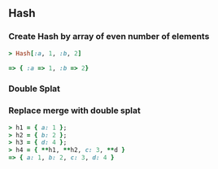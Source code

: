 ## Hash

### Create Hash by array of even number of elements

```ruby
> Hash[:a, 1, :b, 2]

=> { :a => 1, :b => 2}
```

### Double Splat

### Replace merge with double splat

```ruby
> h1 = { a: 1 };
> h2 = { b: 2 };
> h3 = { d: 4 };
> h4 = { **h1, **h2, c: 3, **d }
=> { a: 1, b: 2, c: 3, d: 4 }
```
